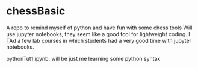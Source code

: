 # chessBasic
A repo to remind myself of python and have fun with some chess tools
Will use jupyter notebooks, they seem like a good tool for lightweight coding. I TAd a few lab courses in which students had a very good time with jupyter notebooks. 

pythonTut1.ipynb: will be just me learning some python syntax 
